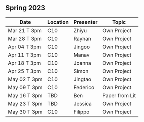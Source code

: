 ## Spring 2023

| Date             | Location    | Presenter   | Topic          |
|------------------|-------------|-------------|----------------|
| Mar 21 T 3pm     |     C10     |  Zhiyu      | Own Project    |
| Mar 28 T 3pm     |     C10     |  Rayhan     | Own Project    |
| Apr 04 T 3pm     |     C10     |  Jingoo     | Own Project    |
| Apr 11 T 3pm     |     C10     |  Manav      | Own Project    |
| Apr 18 T 3pm     |     C10     |  Joanna     | Own Project    |
| Apr 25 T 3pm     |     C10     |  Simon      | Own Project    |
| May 02 T 3pm     |     C10     |  Jingtao    | Own Project    |
| May 09 T 3pm     |     C10     |  Federico   | Own Project    |
| May 16 T 3pm     |     TBD     |  Ben        | Paper from Lit | 
| May 23 T 3pm     |     TBD     |  Jessica    | Own Project    |
| May 30 T 3pm     |     C10     |  Filippo    | Own Project    |
